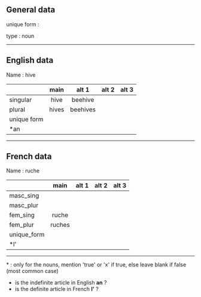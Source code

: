 ## General data

unique form :

type : noun

---

## English data

Name : hive

|             | main  |  alt 1   | alt 2 | alt 3 |
| :---------- | :---: | :------: | :---: | ----- |
| singular    | hive  | beehive  |       |       |
| plural      | hives | beehives |       |       |
| unique form |       |          |       |       |
| \*an        |       |          |       |       |

---

## French data

Name : ruche

|             |  main  | alt 1 | alt 2 | alt 3 |
| :---------- | :----: | :---: | :---: | :---: |
| masc_sing   |        |       |       |       |
| masc_plur   |        |       |       |       |
| fem_sing    | ruche  |       |       |       |
| fem_plur    | ruches |       |       |       |
| unique_form |        |       |       |       |
| \*l'        |        |       |       |       |

---

\* : only for the nouns, mention 'true' or 'x' if true, else leave blank if false (most common case)

- is the indefinite article in English **an** ?
- is the definite article in French **l'** ?
